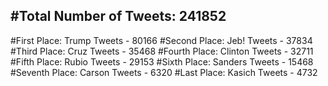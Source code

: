 #Total Number of Tweets: 241852 
---
#First Place: Trump Tweets - 80166
#Second Place: Jeb! Tweets - 37834
#Third Place: Cruz Tweets - 35468
#Fourth Place: Clinton Tweets - 32711
#Fifth Place: Rubio Tweets - 29153
#Sixth Place: Sanders Tweets - 15468
#Seventh Place: Carson Tweets - 6320
#Last Place: Kasich Tweets - 4732
